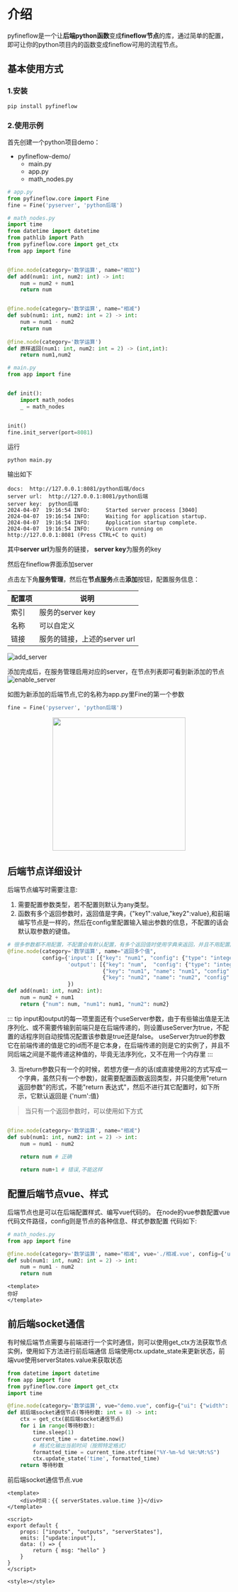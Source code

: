# 介绍

pyfineflow是一个让**后端python函数**变成**fineflow节点**的库，通过简单的配置，即可让你的python项目内的函数变成fineflow可用的流程节点。

## 基本使用方式

### 1.安装

```shell
pip install pyfineflow
```

### 2.使用示例

首先创建一个python项目demo：

- pyfineflow-demo/
  - main.py
  - app.py
  - math_nodes.py

```python
# app.py
from pyfineflow.core import Fine
fine = Fine('pyserver', 'python后端')
```

```python
# math_nodes.py
import time
from datetime import datetime
from pathlib import Path
from pyfineflow.core import get_ctx
from app import fine


@fine.node(category='数学运算', name="相加")
def add(num1: int, num2: int) -> int:
    num = num2 + num1
    return num


@fine.node(category='数学运算', name="相减")
def sub(num1: int, num2: int = 2) -> int:
    num = num1 - num2
    return num
    
@fine.node(category='数学运算')
def 原样返回(num1: int, num2: int = 2) -> (int,int):
    return num1,num2
```

```python
# main.py
from app import fine


def init():
    import math_nodes
    _ = math_nodes


init()
fine.init_server(port=8081)

```

运行

```shell
python main.py
```

输出如下

```shell
docs:  http://127.0.0.1:8081/python后端/docs
server url:  http://127.0.0.1:8081/python后端
server key:  python后端
2024-04-07  19:16:54 INFO:     Started server process [3040]
2024-04-07  19:16:54 INFO:     Waiting for application startup.
2024-04-07  19:16:54 INFO:     Application startup complete.
2024-04-07  19:16:54 INFO:     Uvicorn running on http://127.0.0.1:8081 (Press CTRL+C to quit)
```
其中**server url**为服务的链接，
 **server key**为服务的key

然后在fineflow界面添加server

点击左下角**服务管理**，然后在**节点服务**点击**添加**按钮，配置服务信息：

| 配置项 | 说明                  |
|-----|---------------------|
| 索引  | 服务的server key       |
| 名称  | 可以自定义               |
| 链接  | 服务的链接，上述的server url |


![add_server](/backend/pyfineflow/add_server.png)

添加完成后，在服务管理启用对应的server，在节点列表即可看到新添加的节点
![enable_server](/backend/pyfineflow/enable_server.png)

如图为新添加的后端节点,它的名称为app.py里Fine的第一个参数
```python
fine = Fine('pyserver', 'python后端')
```

<div style="justify-content:center;display:flex;">
    <img src="/backend/pyfineflow/new_nodes.png" width="300" >
</div>

## 后端节点详细设计

后端节点编写时需要注意:
1. 需要配置参数类型，若不配置则默认为any类型。
2. 函数有多个返回参数时，返回值是字典，{"key1":value,"key2":value},和前端编写节点是一样的，然后在config里配置输入输出参数的信息，不配置的话会默认取参数的键值。

```python
# 很多参数都不用配置，不配置会有默认配置，有多个返回值时使用字典来返回，并且不用配置函数的返回参数类型。
@fine.node(category='数学运算', name="返回多个值",
           config={'input': [{"key": "num1", "config": {"type": "integer"}}, {"key": "num2"}],
                   'output': [{"key": "num",  "config": {"type": "integer"}},
                              {"key": "num1", "name": "num1", "config": {"type": "integer"}},
                              {"key": "num2", "name": "num2", "config": {"type": "integer"}}]
                   })
def add(num1: int, num2: int):
    num = num2 + num1
    return {"num": num, "num1": num1, "num2": num2}
```

::: tip
input和output的每一项里面还有个useServer参数，由于有些输出值是无法序列化、或不需要传输到前端只是在后端传递的，则设置useServer为true，不配置的话程序则自动按情况配置该参数是true还是false。
useServer为true的参数它在前端传递的值是它的id而不是它本身，在后端传递的则是它的实例了，并且不同后端之间是不能传递这种值的，毕竟无法序列化，又不在用一个内存里
:::

3. 当return参数只有一个的时候，若想方便一点的话(或直接使用2的方式写成一个字典，虽然只有一个参数)，就需要配置函数返回类型，并只能使用"return 返回参数"的形式，不能"return 表达式"，然后不进行其它配置时，如下所示，它默认返回是 {'num':值}

> 当只有一个返回参数时，可以使用如下方式
```python

@fine.node(category='数学运算', name="相减")
def sub(num1: int, num2: int = 2) -> int:
    num = num1 - num2
    
    return num # 正确

    return num+1 # 错误,不能这样 
```
## 配置后端节点vue、样式
后端节点也是可以在后端配置样式、编写vue代码的。
在node的vue参数配置vue代码文件路径，config则是节点的各种信息、样式参数配置
代码如下:
```python
# math_nodes.py
from app import fine

@fine.node(category='数学运算', name="相减", vue='./相减.vue', config={'ui': {'width': 200}})
def sub(num1: int, num2: int = 2) -> int:
    num = num1 - num2
    return num
```

```vue
<template>
你好
</template>
```

## 前后端socket通信
有时候后端节点需要与前端进行一个实时通信，则可以使用get_ctx方法获取节点实例，使用如下方法进行前后端通信
后端使用ctx.update_state来更新状态，前端vue使用serverStates.value来获取状态
```python
from datetime import datetime
from app import fine
from pyfineflow.core import get_ctx
import time

@fine.node(category='数学运算', vue="demo.vue", config={"ui": {"width": 170}})
def 前后端socket通信节点(等待秒数: int = 8) -> int:
    ctx = get_ctx(前后端socket通信节点)
    for i in range(等待秒数):
        time.sleep(1)
        current_time = datetime.now()
        # 格式化输出当前时间（按照特定格式）
        formatted_time = current_time.strftime("%Y-%m-%d %H:%M:%S")
        ctx.update_state('time', formatted_time)
    return 等待秒数
```

前后端socket通信节点.vue
```vue
<template>
    <div>时间：{{ serverStates.value.time }}</div>
</template>

<script>
export default {
    props: ["inputs", "outputs", "serverStates"],
    emits: ["update:input"],
    data: () => {
        return { msg: "hello" }
    }
}
</script>

<style></style>
```